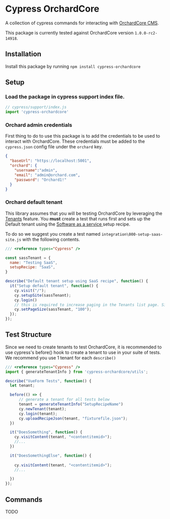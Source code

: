 # Cypress OrchardCore

A collection of cypress commands for interacting with [OrchardCore CMS](https://github.com/OrchardCMS/OrchardCore).

This package is currently tested against OrchardCore version `1.0.0-rc2-14918`.

## Installation

Install this package by running `npm install cypress-orchardcore`

## Setup

### Load the package in cypress support index file.

```javascript
// cypress/support/index.js
import 'cypress-orchardcore'
```

### Orchard admin credentials

First thing to do to use this package is to add the credentials to be used to interact with OrchardCore. These credentials must be added to the `cypress.json`  config file under the `orchard` key.

```json
{
  "baseUrl": "https://localhost:5001",
  "orchard": {
    "username":"admin",
    "email": "admin@orchard.com",
    "password": "Orchard1!"
  }
}
```

### Orchard default tenant 

This library assumes that you will be testing OrchardCore by leveraging the [Tenants](https://docs.orchardcore.net/en/dev/docs/glossary/#tenant) feature. You **must** create a test that runs first and sets up the Default tenant using the [Software as a service ](https://docs.orchardcore.net/en/dev/docs/getting-started/starter-recipes/#saas-recipe-with-thetheme) setup recipe.

To do so we suggest you create a test named `integration\000-setup-saas-site.js` with the following contents.

```javascript
/// <reference types="Cypress" />

const sassTenant = {
  name: "Testing SaaS",
  setupRecipe: "SaaS",
}

describe("Default tenant setup using SaaS recipe", function() {
  it("Setup default tenant", function() {
    cy.visit("/");
    cy.setupSite(sassTenant);
    cy.login()
    // this is required to increase paging in the Tenants list page. Since we will be creating a lot of tenants during out testing.
    cy.setPageSize(sassTenant, "100");
  });
});
```


## Test Structure

Since we need to create tenants to test OrchardCore, it is recommended to use cypress's before() hook to create a tenant to use in your suite of tests. 
We recommend you use 1 tenant for each `describe()`

```javascript
/// <reference types="Cypress" />
import { generateTenantInfo } from 'cypress-orchardcore/utils';

describe("VueForm Tests", function() {    
  let tenant;

  before(() => {
      // generate a tenant for all tests below
      tenant = generateTenantInfo("SetupRecipeName")
      cy.newTenant(tenant);
      cy.login(tenant);
      cy.uploadRecipeJson(tenant, "fixturefile.json");
  })

  it("DoesSomething", function() {
    cy.visitContent(tenant, "<contentitemid>");
    //...
  })

  it("DoesSomethingElse", function() {
    
    cy.visitContent(tenant, "<contentitemid>");
    //...

  })
});
```

## Commands

TODO
